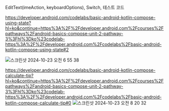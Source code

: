 EditText(imeAction, keyboardOptions), Switch, 테스트 코드

https://developer.android.com/codelabs/basic-android-kotlin-compose-using-state?hl=ko&continue=https%3A%2F%2Fdeveloper.android.com%2Fcourses%2Fpathways%2Fandroid-basics-compose-unit-2-pathway-3%3Fhl%3Dko%23codelab-https%3A%2F%2Fdeveloper.android.com%2Fcodelabs%2Fbasic-android-kotlin-compose-using-state#2

![스크린샷 2024-10-23 오전 6 55 38](https://github.com/user-attachments/assets/e6f3e180-1546-4b24-adc4-cb7b4ed6c2a8)


https://developer.android.com/codelabs/basic-android-kotlin-compose-calculate-tip?hl=ko&continue=https%3A%2F%2Fdeveloper.android.com%2Fcourses%2Fpathways%2Fandroid-basics-compose-unit-2-pathway-3%3Fhl%3Dko%23codelab-https%3A%2F%2Fdeveloper.android.com%2Fcodelabs%2Fbasic-android-kotlin-compose-calculate-tip#0
![스크린샷 2024-10-23 오전 8 20 32](https://github.com/user-attachments/assets/7dbfd9cf-2ab1-407b-a517-67f77d1abdf1)
